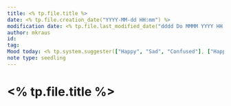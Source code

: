 ```yaml
---
title: <% tp.file.title %>
date: <% tp.file.creation_date("YYYY-MM-dd HH:mm") %>
modification date: <% tp.file.last_modified_date("dddd Do MMMM YYYY HH:mm:ss") %>
author: mkraus
id: 
tag: 
Mood today: <% tp.system.suggester(["Happy", "Sad", "Confused"], ["Happy", "Sad", "Confused"]) %>
note type: seedling
---
```


# <% tp.file.title %>